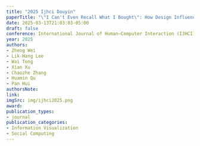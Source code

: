 ```yaml
---
title: "2025 Ijhci Douyin"
paperTitle: "\"I Can't Even Recall What I Bought\": How Design Influences Impulsive Buying in Douyin Live Sales"
date: 2025-03-13T21:03:03-05:00
draft: false
conference: International Journal of Human–Computer Interaction (IJHCI)
year: 2025
authors: 
- Zheng Wei
- Lik-Hang Lee
- Wai Tong
- Xian Xu
- Chaozhe Zhang
- Huamin Qu
- Pan Hui
authorsNote:
link:
imgSrc: img/ijhci2025.png
award:
publication_types:
- journal
publication_categories:
- Information Visualization
- Social Computing
---
```


